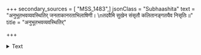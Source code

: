 +++
secondary_sources = [ "MSS_1483",]
jsonClass = "Subhaashita"
text = "अनुभूतभवव्यवस्थितिर् जनताकानरताभिलाषिणी।  \nतदवैमि सुखेन संसृतौ कलितानङ्गतयैव निसृतिः॥"
title = "अनुभूतभवव्यवस्थितिर्"

+++

<details><summary>Text</summary>

अनुभूतभवव्यवस्थितिर् जनताकानरताभिलाषिणी।  
तदवैमि सुखेन संसृतौ कलितानङ्गतयैव निसृतिः॥
</details>
